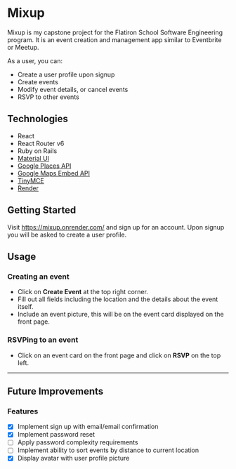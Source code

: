 # Mixup

Mixup is my capstone project for the Flatiron School Software Engineering program. It is an event creation and management app similar to Eventbrite or Meetup.

As a user, you can:
- Create a user profile upon signup
- Create events
- Modify event details, or cancel events
- RSVP to other events

## Technologies

- React
- React Router v6
- Ruby on Rails
- [Material UI](https://mui.com/)
- [Google Places API](https://developers.google.com/maps/documentation/places/web-service/overview)
- [Google Maps Embed API](https://developers.google.com/maps/documentation/embed/get-started)
- [TinyMCE](https://www.tiny.cloud/)
- [Render](https://render.com/)

## Getting Started

Visit https://mixup.onrender.com/ and sign up for an account. Upon signup you will be asked to create a user profile.

## Usage

### Creating an event
- Click on **Create Event** at the top right corner.
- Fill out all fields including the location and the details about the event itself.
- Include an event picture, this will be on the event card displayed on the front page.
  
### RSVPing to an event
- Click on an event card on the front page and click on **RSVP** on the top left.

---
## Future Improvements
### Features

- [x] Implement sign up with email/email confirmation
- [x] Implement password reset
- [ ] Apply password complexity requirements
- [ ] Implement ability to sort events by distance to current location
- [x] Display avatar with user profile picture
